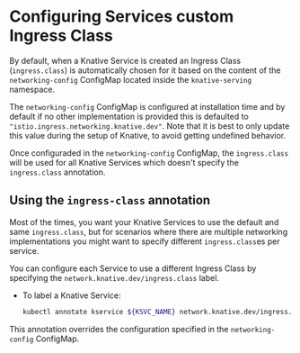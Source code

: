 # Configuring Services custom Ingress Class
By default, when a Knative Service is created an Ingress Class (`ingress.class`) is automatically chosen for it based on the content of the `networking-config` ConfigMap located inside the `knative-serving` namespace. 

The `networking-config` ConfigMap is configured at installation time and by default if no other implementation is provided this is defaulted to `"istio.ingress.networking.knative.dev"`. Note that it is best to only update this value during the setup of Knative, to avoid getting undefined behavior.

Once configuraded in the `networking-config` ConfigMap, the `ingress.class` will be used for all Knative Services which doesn't specify the `ingress.class` annotation.

## Using the `ingress-class` annotation 
Most of the times, you want your Knative Services to use the default and same `ingress.class`, but for scenarios where there are multiple networking implementations you might want to specify different `ingress.class`es per service. 

You can configure each Service to use a different Ingress Class by specifying the `network.knative.dev/ingress.class` label.

- To label a Knative Service:

    ```bash
    kubectl annotate kservice ${KSVC_NAME} network.knative.dev/ingress.class=<Implementation>
    ```

This annotation overrides the configuration specified in the `networking-config` ConfigMap.
